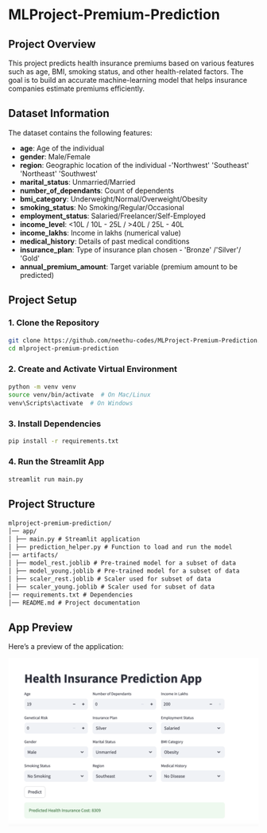 # MLProject-Premium-Prediction

##  Project Overview  
This project predicts health insurance premiums based on various features such as age, BMI, smoking status, and other health-related factors. The goal is to build an accurate machine-learning model that helps insurance companies estimate premiums efficiently.

##  Dataset Information  
The dataset contains the following features:  
- **age**: Age of the individual  
- **gender**: Male/Female  
- **region**: Geographic location of the individual -'Northwest' 'Southeast' 'Northeast' 'Southwest' 
- **marital_status**: Unmarried/Married  
- **number_of_dependants**: Count of dependents  
- **bmi_category**: Underweight/Normal/Overweight/Obesity 
- **smoking_status**: No Smoking/Regular/Occasional
- **employment_status**: Salaried/Freelancer/Self-Employed  
- **income_level**: <10L / 10L - 25L / >40L / 25L - 40L  
- **income_lakhs**: Income in lakhs (numerical value)  
- **medical_history**: Details of past medical conditions  
- **insurance_plan**: Type of insurance plan chosen - 'Bronze' /'Silver'/ 'Gold' 
- **annual_premium_amount**: Target variable (premium amount to be predicted)  

##  Project Setup  
### 1. Clone the Repository  
```bash
git clone https://github.com/neethu-codes/MLProject-Premium-Prediction.git
cd mlproject-premium-prediction
```
### 2. Create and Activate Virtual Environment
```bash
python -m venv venv  
source venv/bin/activate  # On Mac/Linux  
venv\Scripts\activate  # On Windows  
```
### 3. Install Dependencies
```bash
pip install -r requirements.txt 
```
### 4. Run the Streamlit App
```bash
streamlit run main.py
```
## Project Structure
```
mlproject-premium-prediction/
│── app/ 
│ ├── main.py # Streamlit application
│ ├── prediction_helper.py # Function to load and run the model
│── artifacts/
│ ├── model_rest.joblib # Pre-trained model for a subset of data
│ ├── model_young.joblib # Pre-trained model for a subset of data
│ ├── scaler_rest.joblib # Scaler used for subset of data
│ ├── scaler_young.joblib # Scaler used for subset of data
│── requirements.txt # Dependencies
│── README.md # Project documentation
```
## App Preview
Here’s a preview of the application:

<img src="health_app_screenshot.png" alt="App Screenshot" width="700">



